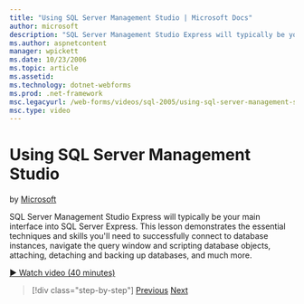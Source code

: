 ```yaml
---
title: "Using SQL Server Management Studio | Microsoft Docs"
author: microsoft
description: "SQL Server Management Studio Express will typically be your main interface into SQL Server Express. This lesson demonstrates the essential techniques and ski..."
ms.author: aspnetcontent
manager: wpickett
ms.date: 10/23/2006
ms.topic: article
ms.assetid: 
ms.technology: dotnet-webforms
ms.prod: .net-framework
msc.legacyurl: /web-forms/videos/sql-2005/using-sql-server-management-studio
msc.type: video
---
```

Using SQL Server Management Studio
====================
by [Microsoft](https://github.com/microsoft)

SQL Server Management Studio Express will typically be your main interface into SQL Server Express. This lesson demonstrates the essential techniques and skills you'll need to successfully connect to database instances, navigate the query window and scripting database objects, attaching, detaching and backing up databases, and much more.

[&#9654; Watch video (40 minutes)](https://channel9.msdn.com/Blogs/ASP-NET-Site-Videos/using-sql-server-management-studio)

>[!div class="step-by-step"]
[Previous](connecting-your-web-application-to-sql-server-2005-express-edition.md)
[Next](getting-started-with-reporting-services.md)